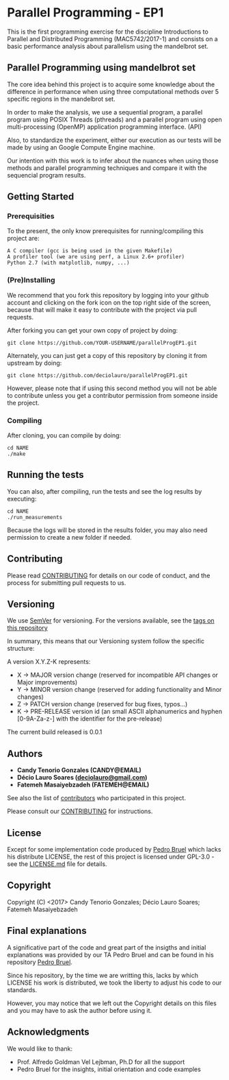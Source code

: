 # Parallel Programming - EP1

This is the first programming exercise for the discipline Introductions to
Parallel and Distributed Programming (MAC5742/2017-1) and consists on a basic
performance analysis about parallelism using the mandelbrot set.

## Parallel Programming using mandelbrot set

The core idea behind this project is to acquire some knowledge about the
difference in performance when using three computational methods over 5
specific regions in the mandelbrot set.

In order to make the analysis, we use a sequential program, a parallel
program using POSIX Threads (pthreads) and a parallel program using open
multi-processing (OpenMP) application programming interface. (API)

Also, to standardize the experiment, either our execution as our tests will
be made by using an Google Compute Engine machine.

Our intention with this work is to infer about the nuances when using those
methods and parallel programming techniques and compare it with the sequencial
program results.

## Getting Started

### Prerequisities

To the present, the only know prerequisites for running/compiling this project
are:

```
A C compiler (gcc is being used in the given Makefile)
A profiler tool (we are using perf, a Linux 2.6+ profiler)
Python 2.7 (with matplotlib, numpy, ...)
```

### (Pre)Installing

We recommend that you fork this repository by logging into your github account
and clicking on the fork icon on the top right side of the screen, because that
will make it easy to contribute with the project via pull requests.

After forking you can get your own copy of project by doing:

```
git clone https://github.com/YOUR-USERNAME/parallelProgEP1.git
```

Alternately, you can just get a copy of this repository by cloning it from
upstream by doing:

```
git clone https://github.com/deciolauro/parallelProgEP1.git
```

However, please note that if using this second method you will not be able to
contribute unless you get a contributor permission from someone inside the
project.


### Compiling

After cloning, you can compile  by doing:

```
cd NAME
./make
```

## Running the tests

You can also, after compiling, run the tests and see the log results by
executing:
```
cd NAME
./run_measurements
```

Because the logs will be stored in the results folder, you may also need
permission to create a new folder if needed.

## Contributing

Please read [CONTRIBUTING](CONTRIBUTING.md) for details on our code of conduct,
and the process for submitting pull requests to us.

## Versioning

We use [SemVer](http://semver.org/) for versioning. For the versions available,
see the [tags on this repository](https://github.com/deciolauro/parallelProgEP1/tags)

In summary, this means that our Versioning system follow the specific structure:

A version X.Y.Z-K represents:

* X -> MAJOR version change (reserved for incompatible API changes or Major improvements)
* Y -> MINOR version change (reserved for adding functionality and Minor changes)
* Z -> PATCH version change (reserved for bug fixes, typos...)
* K -> PRE-RELEASE version id (an small ASCII alphanumerics and hyphen
[0-9A-Za-z-] with the identifier for the pre-release)

The current build released is 0.0.1

## Authors

* **Candy Tenorio Gonzales (CANDY@EMAIL)**
* **Décio Lauro Soares (deciolauro@gmail.com)**
* **Fatemeh Masaiyebzadeh (FATEMEH@EMAIL)**

See also the list of [contributors](https://github.com/deciolauro/parallelProgEP1/graphs/contributors) who participated in this project.

Please consult our [CONTRIBUTING](CONTRIBUTING.md) for instructions. 

## License

Except for some implementation code produced by [Pedro Bruel](https://github.com/phrb/MAC5742-0219-EP1) which lacks his distribute LICENSE, the rest of this
project is licensed under GPL-3.0 - see the [LICENSE.md](LICENSE.md) file for
details. 

## Copyright

Copyright (C) <2017>  Candy Tenorio Gonzales; Décio Lauro Soares; Fatemeh Masaiyebzadeh

## Final explanations

A significative part of the code and great part of the insigths and initial
explanations was provided by our TA Pedro Bruel and can be found in his
repository [Pedro Bruel](https://github.com/phrb/MAC5742-0219-EP1).

Since his repository, by the time we are writting this, lacks by which LICENSE
his work is distributed, we took the liberty to adjust his code to our standards.

However, you may notice that we left out the Copyright details on this files and
you may have to ask the author before using it.

## Acknowledgments

We would like to thank:

* Prof. Alfredo Goldman Vel Lejbman, Ph.D for all the support
* Pedro Bruel for the insights, initial orientation and code examples
